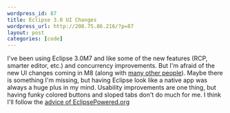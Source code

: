 ```yaml
--- 
wordpress_id: 87
title: Eclipse 3.0 UI Changes
wordpress_url: http://208.75.86.216/?p=87
layout: post
categories: [code]
---
```

I've been using Eclipse 3.0M7 and like some of the new features (RCP, smarter editor, etc.) and concurrency improvements. But I'm afraid of the new UI changes coming in M8 (along with <a href="https://bugs.eclipse.org/bugs/show_bug.cgi?id=37997">many other people</a>). Maybe there is something I'm missing, but having Eclipse look like a native app was always a huge plus in my mind. Usability improvements are one thing, but having funky colored buttons and sloped tabs don't do much for me. I think I'll follow the <a href="http://www.eclipsepowered.org/archives/000028.html">advice of EclipsePowered.org</a>
